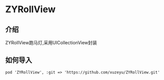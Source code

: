 # ZYRollView

## 介绍
ZYRollView跑马灯,采用UICollectionView封装

## 如何导入
```
pod 'ZYRollView', :git => 'https://github.com/xuzeyu/ZYRollView.git'
```
